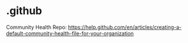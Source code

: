 # .github
Community Health Repo: https://help.github.com/en/articles/creating-a-default-community-health-file-for-your-organization
